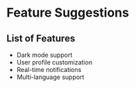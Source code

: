 # Feature Suggestions

## List of Features
- Dark mode support
- User profile customization
- Real-time notifications
- Multi-language support
